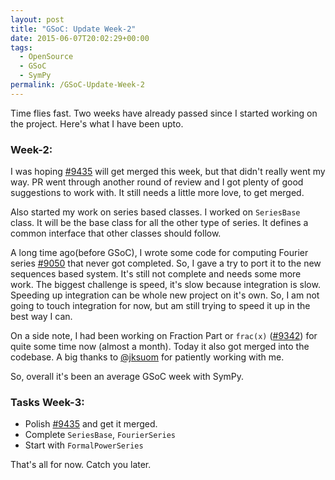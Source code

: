 ```yaml
---
layout: post
title: "GSoC: Update Week-2"
date: 2015-06-07T20:02:29+00:00
tags:
  - OpenSource
  - GSoC
  - SymPy
permalink: /GSoC-Update-Week-2
---
```


Time flies fast. Two weeks have already passed since I started working on the project. Here's what I have been upto.

### Week-2:

I was hoping [\#9435](http://github.com/sympy/sympy/pull/9435) will get merged this week, but that didn't really went my way.
PR went through another round of review and I got plenty of good suggestions to work with.
It still needs a little more love, to get merged.
 
<!-- excerpt -->
Also started my work on series based classes. I worked on ``SeriesBase`` class. It will be the base class for all the other type of series.
It defines a common interface that other classes should follow.

A long time ago(before GSoC), I wrote some code for computing Fourier series [\#9050](http://github.com/sympy/sympy/pull/9050)
that never got completed. So, I gave a try to port it to the new sequences based system.
It's still not complete and needs some more work. The biggest challenge is speed, it's slow 
because integration is slow. Speeding up integration can be whole new project on it's own.
So, I am not going to touch integration for now, but am still trying to speed it up in the best way I can.

On a side note, I had been working on Fraction Part or ``frac(x)`` ([\#9342](http://github.com/sympy/sympy/pull/9342))
for quite some time now (almost a month). Today it also got merged into the codebase. 
A big thanks to [@jksuom](http://github.com/jksuom) for patiently working with me.

So, overall it's been an average GSoC week with SymPy.

### Tasks Week-3:

* Polish [\#9435](http://github.com/sympy/sympy/pull/9435) and get it merged.
* Complete ``SeriesBase``, ``FourierSeries``
* Start with ``FormalPowerSeries``

That's all for now. Catch you later.

